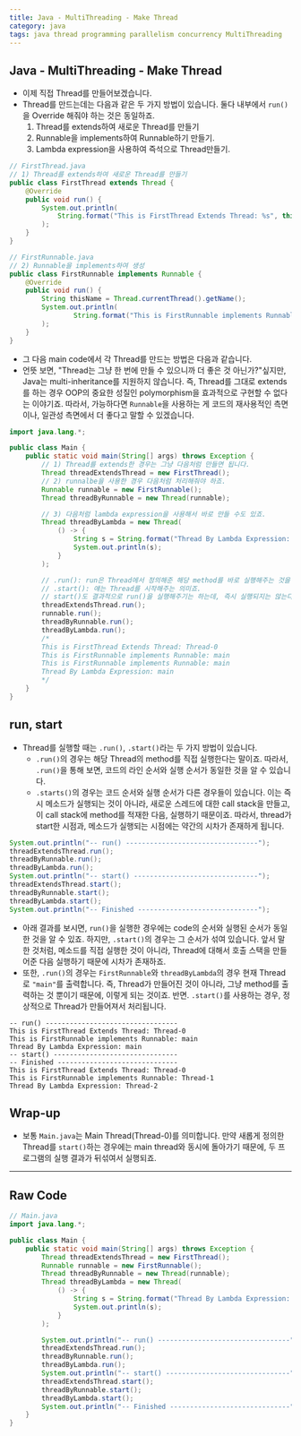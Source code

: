 ```yaml
---
title: Java - MultiThreading - Make Thread
category: java
tags: java thread programming parallelism concurrency MultiThreading
---
```


## Java - MultiThreading - Make Thread

- 이제 직접 Thread를 만들어보겠습니다.
- Thread를 만드는데는 다음과 같은 두 가지 방법이 있습니다. 둘다 내부에서 `run()`을 Override 해줘야 하는 것은 동일하죠.
  1. Thread를 extends하여 새로운 Thread를 만들기
  2. Runnable을 implements하여 Runnable하기 만들기.
  3. Lambda expression을 사용하여 즉석으로 Thread만들기.

```java
// FirstThread.java
// 1) Thread를 extends하여 새로운 Thread를 만들기
public class FirstThread extends Thread {
    @Override
    public void run() {
        System.out.println(
            String.format("This is FirstThread Extends Thread: %s", this.getName())
        );
    }
}

// FirstRunnable.java
// 2) Runnable을 implements하여 생성
public class FirstRunnable implements Runnable {
    @Override
    public void run() {
        String thisName = Thread.currentThread().getName();
        System.out.println(
                String.format("This is FirstRunnable implements Runnable: %s", thisName)
        );
    }
}
```

- 그 다음 main code에서 각 Thread를 만드는 방법은 다음과 같습니다.
- 언뜻 보면, "Thread는 그냥 한 번에 만들 수 있으니까 더 좋은 것 아닌가?"싶지만, Java는 multi-inheritance를 지원하지 않습니다. 즉, Thread를 그대로 extends를 하는 경우 OOP의 중요한 성질인 polymorphism을 효과적으로 구현할 수 없다는 이야기죠. 따라서, 가능하다면 `Runnable`을 사용하는 게 코드의 재사용적인 측면이나, 일관성 측면에서 더 좋다고 말할 수 있겠습니다.

```java
import java.lang.*;

public class Main {
    public static void main(String[] args) throws Exception {
        // 1) Thread를 extends한 경우는 그냥 다음처럼 만들면 됩니다.
        Thread threadExtendsThread = new FirstThread();
        // 2) runnalbe을 사용한 경우 다음처럼 처리해줘야 하죠.
        Runnable runnable = new FirstRunnable();
        Thread threadByRunnable = new Thread(runnable);

        // 3) 다음처럼 lambda expression을 사용해서 바로 만들 수도 있죠.
        Thread threadByLambda = new Thread(
            () -> {
                String s = String.format("Thread By Lambda Expression: %s", Thread.currentThread().getName());
                System.out.println(s);
            }
        );

        // .run(): run은 Thread에서 정의해준 해당 method를 바로 실행해주는 것을 말합니다.
        // .start(): 얘는 Thread를 시작해주는 의미죠. 
        // start()도 결과적으로 run()을 실행해주기는 하는데, 즉시 실행되지는 않는다는 것이 run()과의 차이죠. 
        threadExtendsThread.run();
        runnable.run();
        threadByRunnable.run();
        threadByLambda.run();
        /*
        This is FirstThread Extends Thread: Thread-0
        This is FirstRunnable implements Runnable: main
        This is FirstRunnable implements Runnable: main
        Thread By Lambda Expression: main
        */
    }
}
```

## run, start

- Thread를 실행할 때는 `.run()`, `.start()`라는 두 가지 방법이 있습니다.
  - `.run()`의 경우는 해당 Thread의 method를 직접 실행한다는 말이죠. 따라서, `.run()`을 통해 보면, 코드의 라인 순서와 실행 순서가 동일한 것을 알 수 있습니다.
  - `.starts()`의 경우는 코드 순서와 실행 순서가 다른 경우들이 있습니다. 이는 즉시 메소드가 실행되는 것이 아니라, 새로운 스레드에 대한 call stack을 만들고, 이 call stack에 method를 적재한 다음, 실행하기 때문이죠. 따라서, thread가 start한 시점과, 메소드가 실행되는 시점에는 약간의 시차가 존재하게 됩니다.

```java
System.out.println("-- run() ---------------------------------");
threadExtendsThread.run();
threadByRunnable.run();
threadByLambda.run();
System.out.println("-- start() -------------------------------");
threadExtendsThread.start();
threadByRunnable.start();
threadByLambda.start();
System.out.println("-- Finished ------------------------------");
```

- 아래 결과를 보시면, `run()`을 실행한 경우에는 code의 순서와 실행된 순서가 동일한 것을 알 수 있죠. 하지만, `.start()`의 경우는 그 순서가 섞여 있습니다. 앞서 말한 것처럼, 메소드를 직접 실행한 것이 아니라, Thread에 대해서 호출 스택을 만들어준 다음 실행하기 때문에 시차가 존재하죠.
- 또한, `.run()`의 경우는 `FirstRunnable`와 `threadByLambda`의 경우 현재 Thread로 `"main"`를 출력합니다. 즉, Thread가 만들어진 것이 아니라, 그냥 method를 출력하는 것 뿐이기 때문에, 이렇게 되는 것이죠. 반면. `.start()`를 사용하는 경우, 정상적으로 Thread가 만들어져서 처리됩니다.

```plaintext
-- run() ---------------------------------
This is FirstThread Extends Thread: Thread-0
This is FirstRunnable implements Runnable: main
Thread By Lambda Expression: main
-- start() -------------------------------
-- Finished ------------------------------
This is FirstThread Extends Thread: Thread-0
This is FirstRunnable implements Runnable: Thread-1
Thread By Lambda Expression: Thread-2
```

## Wrap-up

- 보통 `Main.java`는 Main Thread(Thread-0)를 의미합니다. 만약 새롭게 정의한 Thread를 `start()`하는 경우에는 main thread와 동시에 돌아가기 때문에, 두 프로그램의 실행 결과가 뒤섞여서 실행되죠. 

---

## Raw Code

```java
// Main.java
import java.lang.*;

public class Main {
    public static void main(String[] args) throws Exception {
        Thread threadExtendsThread = new FirstThread();
        Runnable runnable = new FirstRunnable();
        Thread threadByRunnable = new Thread(runnable);
        Thread threadByLambda = new Thread(
            () -> {
                String s = String.format("Thread By Lambda Expression: %s", Thread.currentThread().getName());
                System.out.println(s);
            }
        );

        System.out.println("-- run() ---------------------------------");
        threadExtendsThread.run();
        threadByRunnable.run();
        threadByLambda.run();
        System.out.println("-- start() -------------------------------");
        threadExtendsThread.start();
        threadByRunnable.start();
        threadByLambda.start();
        System.out.println("-- Finished ------------------------------");
    }
}
```
